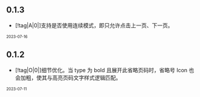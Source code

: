<!-- "[!tag|A|0|]"表示一个 tag，其中A表示新增，B表示 BUG，O表示优化，第二个数字表示 BUG 等级，0暂无意义。 -->
<!-- "[!issue|dufu1991|]"表示一个 issue 提出者，其中 dufu1991 是提出者的id。 -->
<!-- "[!contribute|dufu1991|]"表示一个贡献者，其中 eric1932 是贡献者的id。 -->

<!-- 记得带上版本号和更新日期，以下是一个示例：

## 0.0.1

-   [!tag|B|1|]严重 BUG。[!contribute|dufu1991|][!issue|dufu1991|]
-   [!tag|B|2|]一般 BUG。
-   [!tag|B|3|]轻微 BUG。
-   [!tag|O|0|]优化。
-   [!tag|A|0|]新增。

<font size=1>2022-07-18</font> -->

## 0.1.3

-   [!tag|A|0|]支持是否使用连续模式，即只允许点击上一页、下一页。

<font size=1>2023-07-16</font>

## 0.1.2

-   [!tag|O|0|]细节优化。当 type 为 bold 且展开此省略页码时，省略号 Icon 也会加粗，使其与高亮页码文字样式逻辑匹配。

<font size=1>2023-07-11</font>
